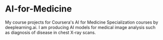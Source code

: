 # AI-for-Medicine
My course projects for Coursera's AI for Medicine Specialization courses by deeplearning.ai. I am producing AI models for medical image analysis such as diagnosis of disease in chest X-ray scans.
